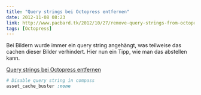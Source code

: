 ```yaml
---
title: "Query strings bei Octopress entfernen"
date: 2012-11-08 08:23
link: http://www.pacbard.tk/2012/10/27/remove-query-strings-from-octopress-assets/ 
tags: [Octopress]
---
```

Bei Bildern wurde immer ein query string angehängt, was teilweise das cachen dieser Bilder verhindert. Hier nun ein Tipp, wie man das abstellen kann. 

[Query strings bei Octopress entfernen](http://www.pacbard.tk/2012/10/27/remove-query-strings-from-octopress-assets/)

``` ruby config.rb
# Disable query string in compass
asset_cache_buster :none
```